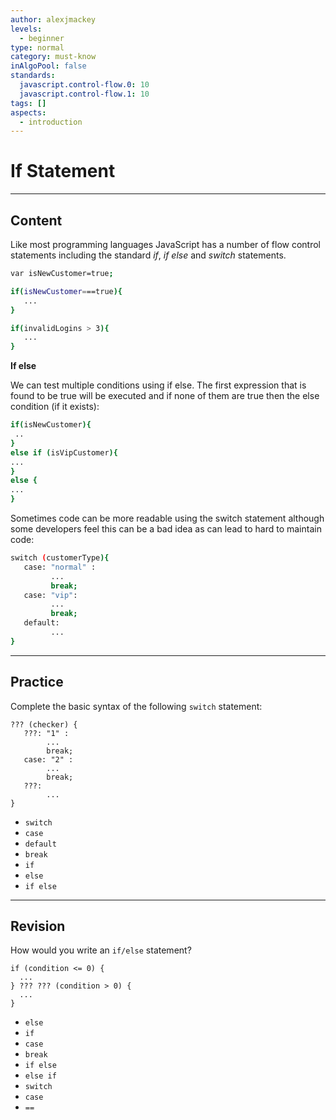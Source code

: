 ```yaml
---
author: alexjmackey
levels:
  - beginner
type: normal
category: must-know
inAlgoPool: false
standards:
  javascript.control-flow.0: 10
  javascript.control-flow.1: 10
tags: []
aspects:
  - introduction
---
```


# If Statement


---

## Content

Like most programming languages JavaScript has a number of flow control statements including the standard *if*, *if else* and *switch* statements.

```bash
var isNewCustomer=true;

if(isNewCustomer===true){
   ...
}

if(invalidLogins > 3){
   ...
}
```

**If else**

We can test multiple conditions using if else. The first expression that is found to be true will be executed and if none of them are true then the else condition (if it exists):

```bash
if(isNewCustomer){
 ..
}
else if (isVipCustomer){
...
}
else {
...
}
```

Sometimes code can be more readable using the switch statement although some developers feel this can be a bad idea as can lead to hard to maintain code:

```bash
switch (customerType){
   case: "normal" :
         ...
         break;
   case: "vip":
         ...
         break;
   default:
         ...
}
```


---

## Practice

Complete the basic syntax of the following `switch` statement:

    ??? (checker) {
       ???: "1" :
            ...
            break;
       case: "2" :
            ...
            break;
       ???:
            ...
    }

* `switch`
* `case`
* `default`
* `break`
* `if`
* `else`
* `if else`


---

## Revision

How would you write an `if/else` statement?

    if (condition <= 0) {
      ...
    } ??? ??? (condition > 0) {
      ...
    }

* `else`
* `if`
* `case`
* `break`
* `if else`
* `else if`
* `switch`
* `case`
* `==`

